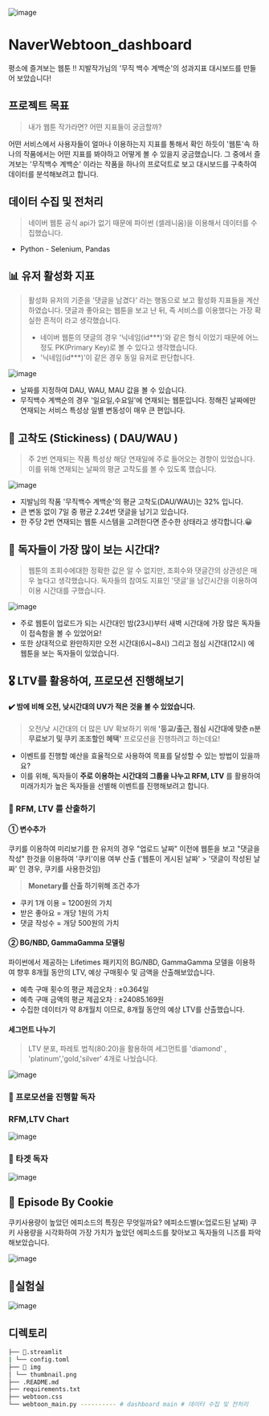 ![image](https://github.com/KGochae/NaverWebtoon_dashboard/assets/86241587/55e631fb-3618-450e-8160-d677c195baed)


# NaverWebtoon_dashboard
 평소에 즐겨보는 웹툰 !! 지발작가님의 '무직 백수 계백순'의 성과지표 대시보드를 만들어 보았습니다!


## 프로젝트 목표

> 내가 웹툰 작가라면? 어떤 지표들이 궁금할까?

어떤 서비스에서 사용자들이 얼마나 이용하는지 지표를 통해서 확인 하듯이 '웹툰'속 하나의 작품에서는 어떤 지표를 봐야하고 어떻게 볼 수 있을지 궁금했습니다.
그 중에서 즐겨보는 '무직백수 계백순' 이라는 작품을 하나의 프로덕트로 보고 대시보드를 구축하여 데이터를 분석해보려고 합니다.


## 데이터 수집 및 전처리

> 네이버 웹툰 공식 api가 없기 때문에 파이썬 (셀레니움)을 이용해서 데이터를 수집했습니다.

* Python - Selenium, Pandas
  




## 📊 유저 활성화 지표
> 활성화 유저의 기준을 '댓글을 남겼다' 라는 행동으로 보고 활성화 지표들을 계산하였습니다. 댓글과 좋아요는 웹툰을 보고 난 뒤, 즉 서비스를 이용했다는 가장 확실한 흔적이 라고 생각했습니다. 
> * 네이버 웹툰의 댓글의 경우 '닉네임(id***)'와 같은 형식 이었기 때문에 어느정도 PK(Primary Key)로 볼 수 있다고 생각했습니다.
> * '닉네임(id***)'이 같은 경우 동일 유저로 판단합니다.

![image](https://github.com/KGochae/NaverWebtoon_dashboard/assets/86241587/013bb7ae-0894-4253-8731-a559bab9c842)

* 날짜를 지정하여 DAU, WAU, MAU 값을 볼 수 있습니다.
* 무직백수 계백순의 경우 '일요일,수요일'에 연재되는 웹툰입니다. 정해진 날짜에만 연재되는 서비스 특성상 일별 변동성이 매우 큰 편입니다. 




## 💚 고착도 (Stickiness) ( DAU/WAU )
> 주 2번 연재되는 작품 특성상 해당 연재일에 주로 들어오는 경향이 있었습니다. 이를 위해 연재되는 날짜의 평균 고착도를 볼 수 있도록 했습니다.

![image](https://github.com/KGochae/NaverWebtoon_dashboard/assets/86241587/aeba7cca-df30-4ed6-af62-4468b50f4370)

* 지발님의 작품 '무직백수 계백순'의 평균 고착도(DAU/WAU)는 32% 입니다.
* 큰 변동 없이 7일 중 평균 2.24번 댓글을 남기고 있습니다.
* 한 주당 2번 연재되는 웹툰 시스템을 고려한다면 준수한 상태라고 생각합니다.😀


## 🤔 독자들이 가장 많이 보는 시간대?
> 웹툰의 조회수에대한 정확한 값은 알 수 없지만, 조회수와 댓글간의 상관성은 매우 높다고 생각했습니다. 독자들의 참여도 지표인 '댓글'을 남긴시간을 이용하여 이용 시간대를 구했습니다.

![image](https://github.com/KGochae/NaverWebtoon_dashboard/assets/86241587/cc9fb6ce-da09-457b-8fc8-954aef7b59cc)

* 주로 웹툰이 업로드가 되는 시간대인 밤(23시)부터 새벽 시간대에 가장 많은 독자들이 접속함을 볼 수 있었어요!
* 또한 상대적으로 완만하지만 오전 시간대(6시~8시) 그리고 점심 시간대(12시) 에 웹툰을 보는 독자들이 있었습니다.

## 🎖️ LTV를 활용하여, 프로모션 진행해보기

#### ✔️ 밤에 비해 오전, 낮시간대의 UV가 적은 것을 볼 수 있었습니다.


> 오전/낮 시간대의 더 많은 UV 확보하기 위해 **'등교/출근, 점심 시간대에 맞춘 n분 무료보기 및 쿠키 조조할인 혜택'** 프로모션을 진행하려고 하는데요!

* 이벤트를 진행할 예산을 효율적으로 사용하여 목표를 달성할 수 있는 방법이 있을까요?  
* 이를 위해, 독자들이 **주로 이용하는 시간대의 그룹을 나누고 RFM, LTV** 를 활용하여 미래가치가 높은 독자들을 선별해 이벤트를 진행해보려고 합니다.

### 📖 RFM, LTV 를 산출하기

#### ① 변수추가
쿠키를 이용하여 미리보기를 한 유저의 경우 "업로드 날짜" 이전에 웹툰을 보고 "댓글을 작성" 한것을 이용하여 '쿠키'이용 여부 산출
('웹툰이 게시된 날짜' > '댓글이 작성된 날짜' 인 경우, 쿠키를 사용한것임)

> **Monetary를 산출 하기위해 조건 추가**
* 쿠키 1개 이용 = 1200원의 가치
* 받은 좋아요 = 개당 1원의 가치
* 댓글 작성수 = 개당 500원의 가치  

#### ② BG/NBD, GammaGamma 모델링
파이썬에서 제공하는 Lifetimes 패키지의 BG/NBD, GammaGamma 모델을 이용하여 향후 8개월 동안의 LTV, 예상 구매횟수 및 금액을 산출해보았습니다.

* 예측 구매 횟수의 평균 제곱오차 : ±0.364일
* 예측 구매 금액의 평균 제곱오차 : ±24085.169원
* 수집한 데이터가 약 8개월치 이므로, 8개월 동안의 예상 LTV를 산출했습니다.




#### 세그먼트 나누기
> LTV 분포, 파레토 법칙(80:20)을 활용하여 세그먼트를 'diamond' , 'platinum','gold,'silver' 4개로 나눴습니다.

![image](https://github.com/KGochae/NaverWebtoon_dashboard/assets/86241587/4dcb2087-b177-4388-ba5a-9e1ed8c3aa14)


### 🎁 프로모션을 진행할 독자

### RFM,LTV Chart
![image](https://github.com/KGochae/NaverWebtoon_dashboard/assets/86241587/9854a2c3-0d18-45b2-96a8-c9e47309cd0d)


### 🎯 타겟 독자
![image](https://github.com/KGochae/NaverWebtoon_dashboard/assets/86241587/524d098c-76ac-448b-a439-be01cd23ea84)



## 🍪 Episode By Cookie
쿠키사용량이 높았던 에피소드의 특징은 무엇일까요? 에피소드별(x:업로드된 날짜) 쿠키 사용량을 시각화하여 가장 가치가 높았던 에피소드를 찾아보고 독자들의 니즈를 파악해보았습니다.

![image](https://github.com/KGochae/NaverWebtoon_dashboard/assets/86241587/1964e91e-83ad-477b-a5ff-5f5b856b297f)


## 🧪실험실

![image](https://github.com/KGochae/NaverWebtoon_dashboard/assets/86241587/c2195019-1a50-4ae5-a544-8e795f3c585e)




## 디렉토리 

```bash
├── 📁.streamlit
| └── config.toml 
├── 📁 img
│ └── thumbnail.png
├── .README.md
├── requirements.txt
├── webtoon.css
└── webtoon_main.py ---------- # dashboard main # 데이터 수집 및 전처리 
```






